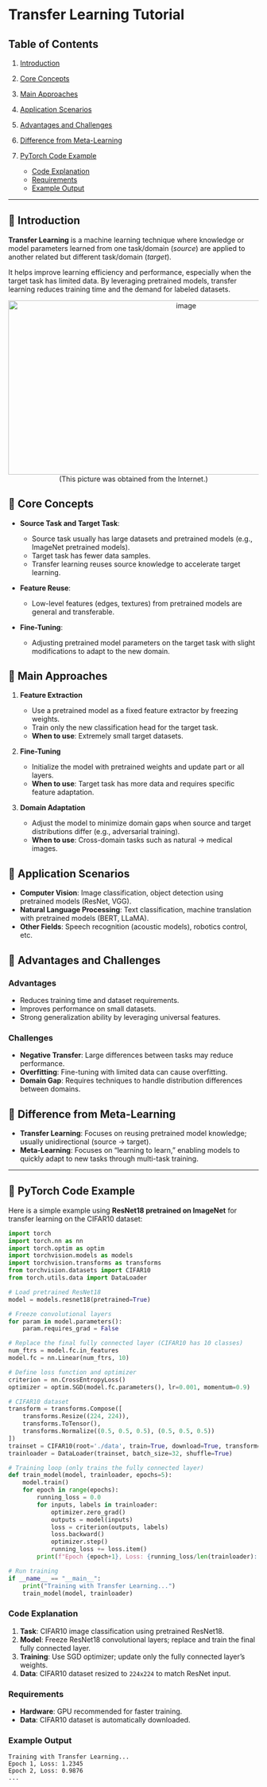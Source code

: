 # Transfer Learning Tutorial

## Table of Contents

1. [Introduction](#introduction)
2. [Core Concepts](#core-concepts)
3. [Main Approaches](#main-approaches)
4. [Application Scenarios](#application-scenarios)
5. [Advantages and Challenges](#advantages-and-challenges)
6. [Difference from Meta-Learning](#difference-from-meta-learning)
7. [PyTorch Code Example](#pytorch-code-example)

   * [Code Explanation](#code-explanation)
   * [Requirements](#requirements)
   * [Example Output](#example-output)

---

## 📖 Introduction

**Transfer Learning** is a machine learning technique where knowledge or model parameters learned from one task/domain (*source*) are applied to another related but different task/domain (*target*).

It helps improve learning efficiency and performance, especially when the target task has limited data. By leveraging pretrained models, transfer learning reduces training time and the demand for labeled datasets.
<div align="center">
<img width="700" height="350" alt="image" src="https://github.com/user-attachments/assets/148a52f4-c855-4f68-bbd0-e024055009f0" />
</div>

<div align="center">
(This picture was obtained from the Internet.)
</div>

## 📖 Core Concepts

* **Source Task and Target Task**:

  * Source task usually has large datasets and pretrained models (e.g., ImageNet pretrained models).
  * Target task has fewer data samples.
  * Transfer learning reuses source knowledge to accelerate target learning.

* **Feature Reuse**:

  * Low-level features (edges, textures) from pretrained models are general and transferable.

* **Fine-Tuning**:

  * Adjusting pretrained model parameters on the target task with slight modifications to adapt to the new domain.



## 📖 Main Approaches

1. **Feature Extraction**

   * Use a pretrained model as a fixed feature extractor by freezing weights.
   * Train only the new classification head for the target task.
   * **When to use**: Extremely small target datasets.

2. **Fine-Tuning**

   * Initialize the model with pretrained weights and update part or all layers.
   * **When to use**: Target task has more data and requires specific feature adaptation.

3. **Domain Adaptation**

   * Adjust the model to minimize domain gaps when source and target distributions differ (e.g., adversarial training).
   * **When to use**: Cross-domain tasks such as natural → medical images.



## 📖 Application Scenarios

* **Computer Vision**: Image classification, object detection using pretrained models (ResNet, VGG).
* **Natural Language Processing**: Text classification, machine translation with pretrained models (BERT, LLaMA).
* **Other Fields**: Speech recognition (acoustic models), robotics control, etc.



## 📖 Advantages and Challenges

### Advantages

* Reduces training time and dataset requirements.
* Improves performance on small datasets.
* Strong generalization ability by leveraging universal features.

### Challenges

* **Negative Transfer**: Large differences between tasks may reduce performance.
* **Overfitting**: Fine-tuning with limited data can cause overfitting.
* **Domain Gap**: Requires techniques to handle distribution differences between domains.



## 📖 Difference from Meta-Learning

* **Transfer Learning**: Focuses on reusing pretrained model knowledge; usually unidirectional (source → target).
* **Meta-Learning**: Focuses on “learning to learn,” enabling models to quickly adapt to new tasks through multi-task training.

---

## 📖 PyTorch Code Example

Here is a simple example using **ResNet18 pretrained on ImageNet** for transfer learning on the CIFAR10 dataset:

```python
import torch
import torch.nn as nn
import torch.optim as optim
import torchvision.models as models
import torchvision.transforms as transforms
from torchvision.datasets import CIFAR10
from torch.utils.data import DataLoader

# Load pretrained ResNet18
model = models.resnet18(pretrained=True)

# Freeze convolutional layers
for param in model.parameters():
    param.requires_grad = False

# Replace the final fully connected layer (CIFAR10 has 10 classes)
num_ftrs = model.fc.in_features
model.fc = nn.Linear(num_ftrs, 10)

# Define loss function and optimizer
criterion = nn.CrossEntropyLoss()
optimizer = optim.SGD(model.fc.parameters(), lr=0.001, momentum=0.9)

# CIFAR10 dataset
transform = transforms.Compose([
    transforms.Resize((224, 224)),
    transforms.ToTensor(),
    transforms.Normalize((0.5, 0.5, 0.5), (0.5, 0.5, 0.5))
])
trainset = CIFAR10(root='./data', train=True, download=True, transform=transform)
trainloader = DataLoader(trainset, batch_size=32, shuffle=True)

# Training loop (only trains the fully connected layer)
def train_model(model, trainloader, epochs=5):
    model.train()
    for epoch in range(epochs):
        running_loss = 0.0
        for inputs, labels in trainloader:
            optimizer.zero_grad()
            outputs = model(inputs)
            loss = criterion(outputs, labels)
            loss.backward()
            optimizer.step()
            running_loss += loss.item()
        print(f"Epoch {epoch+1}, Loss: {running_loss/len(trainloader):.4f}")

# Run training
if __name__ == "__main__":
    print("Training with Transfer Learning...")
    train_model(model, trainloader)
```



### Code Explanation

1. **Task**: CIFAR10 image classification using pretrained ResNet18.
2. **Model**: Freeze ResNet18 convolutional layers; replace and train the final fully connected layer.
3. **Training**: Use SGD optimizer; update only the fully connected layer’s weights.
4. **Data**: CIFAR10 dataset resized to `224x224` to match ResNet input.



### Requirements

* **Hardware**: GPU recommended for faster training.
* **Data**: CIFAR10 dataset is automatically downloaded.



### Example Output

```
Training with Transfer Learning...
Epoch 1, Loss: 1.2345
Epoch 2, Loss: 0.9876
...


